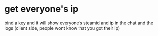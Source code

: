# get everyone's ip

bind a key and it will show everyone's steamid and ip in the chat and the logs (client side, people wont know that you got their ip)
